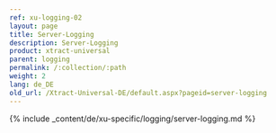 ```yaml
---
ref: xu-logging-02
layout: page
title: Server-Logging
description: Server-Logging
product: xtract-universal
parent: logging
permalink: /:collection/:path
weight: 2
lang: de_DE
old_url: /Xtract-Universal-DE/default.aspx?pageid=server-logging
---
```

{% include _content/de/xu-specific/logging/server-logging.md %}
